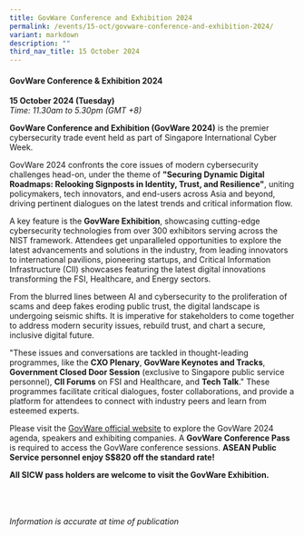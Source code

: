 ```yaml
---
title: GovWare Conference and Exhibition 2024
permalink: /events/15-oct/govware-conference-and-exhibition-2024/
variant: markdown
description: ""
third_nav_title: 15 October 2024
---
```

#### **GovWare Conference &amp; Exhibition 2024**

**15 October 2024 (Tuesday)**  
*Time: 11.30am to 5.30pm (GMT +8)*

**GovWare Conference and Exhibition (GovWare 2024)** is the premier cybersecurity trade event held as part of Singapore International Cyber Week.&nbsp;

GovWare 2024 confronts the core issues of modern cybersecurity challenges head-on, under the theme of **"Securing Dynamic Digital Roadmaps: Relooking Signposts in Identity, Trust, and Resilience"**, uniting policymakers, tech innovators, and end-users across Asia and beyond, driving pertinent dialogues on the latest trends and critical information flow.&nbsp;

A key feature is the **GovWare Exhibition**, showcasing cutting-edge cybersecurity technologies from over 300 exhibitors serving across the NIST framework. Attendees get unparalleled opportunities to explore the latest advancements and solutions in the industry, from leading innovators to international pavilions, pioneering startups, and Critical Information Infrastructure (CII) showcases featuring the latest digital innovations transforming the FSI, Healthcare, and Energy sectors.

From the blurred lines between AI and cybersecurity to the proliferation of scams and deep fakes eroding public trust, the digital landscape is undergoing seismic shifts. It is imperative for stakeholders to come together to address modern security issues, rebuild trust, and chart a secure, inclusive digital future.&nbsp;

"These issues and conversations are tackled in thought-leading programmes, like the **CXO Plenary**, **GovWare Keynotes and Tracks**, **Government Closed Door Session** (exclusive to Singapore public service personnel), **CII Forums** on FSI and Healthcare, and **Tech Talk**." These programmes facilitate critical dialogues, foster collaborations, and provide a platform for attendees to connect with industry peers and learn from esteemed experts.

Please visit the <a href="https://www.govware.sg/govware/2024/event-info?utm_source=website&amp;utm_medium=sicw-2024" target="blank">GovWare official website</a> to explore the GovWare 2024 agenda, speakers and exhibiting companies. A **GovWare Conference Pass** is required to access the GovWare conference sessions. **ASEAN Public Service personnel enjoy S$820 off the standard rate!&nbsp;**&nbsp;

**All SICW pass holders are welcome to visit the GovWare Exhibition.**

<br><br><br>
*Information is accurate at time of publication*